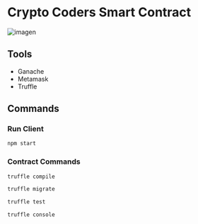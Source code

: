 # Crypto Coders Smart Contract

![imagen](https://user-images.githubusercontent.com/37461123/164873384-fed6fcc7-80c5-42c4-8912-2fbffc9165e2.png)

## Tools

- Ganache
- Metamask
- Truffle

## Commands

### Run Client
```sh
npm start
```

### Contract Commands

```sh
truffle compile
```
```sh
truffle migrate
```
```sh
truffle test
```
```sh
truffle console
```
